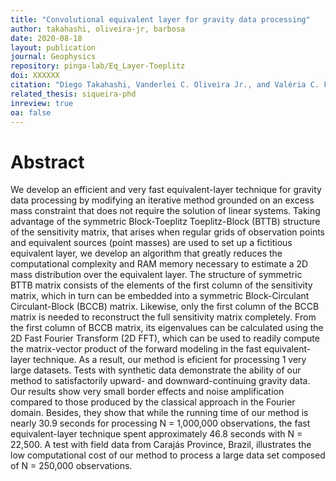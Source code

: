 ```yaml
---
title: "Convolutional equivalent layer for gravity data processing"
author: takahashi, oliveira-jr, barbosa
date: 2020-08-18
layout: publication
journal: Geophysics
repository: pinga-lab/Eq_Layer-Toeplitz
doi: XXXXXX
citation: "Diego Takahashi, Vanderlei C. Oliveira Jr., and Valéria C. F. Barbosa, (2020). Convolutional equivalent layer for gravity data processing. Geophysics, ja, X-X. doi: XXXXXX"
related_thesis: siqueira-phd
inreview: true
oa: false
---
```


# Abstract

We develop an efficient and very fast equivalent-layer technique for gravity data processing by modifying an iterative method grounded on an excess mass constraint that does not require the solution of linear systems. Taking advantage of the symmetric Block-Toeplitz Toeplitz-Block (BTTB) structure of the sensitivity matrix, that arises when regular grids of observation points and equivalent sources (point masses) are used to set up a fictitious equivalent layer, we develop an algorithm that greatly reduces the computational complexity and RAM memory necessary to estimate a 2D mass distribution over the equivalent layer. The structure of symmetric BTTB matrix consists of the elements of the first column of the sensitivity matrix, which in turn can be embedded into a symmetric Block-Circulant Circulant-Block (BCCB) matrix. Likewise, only the first column of the BCCB matrix is needed to reconstruct the full sensitivity matrix completely. From the first column of BCCB matrix, its eigenvalues can be calculated using the 2D Fast Fourier Transform (2D FFT), which can be used to readily compute the matrix-vector product of the forward modeling in the fast equivalent-layer technique. As a result, our method is eficient for processing 1 very large datasets. Tests with synthetic data demonstrate the ability of our method to satisfactorily upward- and downward-continuing gravity data. Our results show very small border effects and noise amplification compared to those produced by the classical approach in the Fourier domain. Besides, they show that while the running time of our method is nearly 30.9 seconds for processing N = 1,000,000 observations, the fast equivalent-layer technique spent approximately 46.8 seconds with N = 22,500. A test with field data from Carajás Province, Brazil, illustrates the low computational cost of our method to process a large data set composed of N = 250,000 observations.
